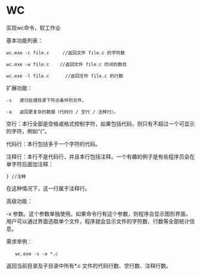 # WC
实现wc命令，软工作业

基本功能列表：
```
wc.exe -c file.c     //返回文件 file.c 的字符数

wc.exe -w file.c    //返回文件 file.c 的词的数目  

wc.exe -l file.c      //返回文件 file.c 的行数
```

扩展功能：

    -s   递归处理目录下符合条件的文件。
    
    -a   返回更复杂的数据（代码行 / 空行 / 注释行）。

空行：本行全部是空格或格式控制字符，如果包括代码，则只有不超过一个可显示的字符，例如“{”。

代码行：本行包括多于一个字符的代码。

注释行：本行不是代码行，并且本行包括注释。一个有趣的例子是有些程序员会在单字符后面加注释：

    } //注释
在这种情况下，这一行属于注释行。

[file_name]: 文件或目录名，可以处理一般通配符。

高级功能：

 -x 参数。这个参数单独使用。如果命令行有这个参数，则程序会显示图形界面，用户可以通过界面选取单个文件，程序就会显示文件的字符数、行数等全部统计信息。

需求举例：
```
　　wc.exe -s -a *.c
```

返回当前目录及子目录中所有*.c 文件的代码行数、空行数、注释行数。
